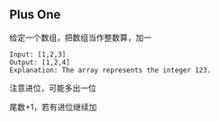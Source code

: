 ## Plus One

给定一个数组，把数组当作整数算，加一

```
Input: [1,2,3]
Output: [1,2,4]
Explanation: The array represents the integer 123.
```

注意进位，可能多出一位

尾数+1，若有进位继续加